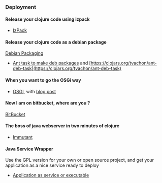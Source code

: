 ### Deployment

#### Release your clojure code using izpack
* [IzPack](https://github.com/kanayo/izpack) 

#### Release your clojure code as a debian package
[Debian Packaging](https://github.com/erickg/lein-debian)
* [Ant task to make deb packages](http://code.google.com/p/ant-deb-task/) and [https://clojars.org/tvachon/ant-deb-task](https://clojars.org/tvachon/ant-deb-task)

#### When you want to go the OSGi way
* [OSGI](https://github.com/aav/clojure.osgi), with [blog post](http://paudo.posterous.com/clojure-osgi)

#### Now I am on bitbucket, where are you ?
[BitBucket](https://github.com/ohpauleez/clj-bitbucket/tree/17467d27bf0dbd3b3f39290fa66c4201d788d8b0)

#### The boss of java webserver in two minutes of clojure
* [Immutant](http://immutant.org/tutorials/installation/index.html)

#### Java Service Wrapper
Use the GPL version for your own or open source project, and get your application as a nice service ready to deploy
* [Application as service or executable](http://wrapper.tanukisoftware.com/doc/english/integrate.html#method1)